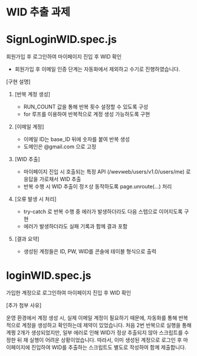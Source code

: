 # WID 추출 과제

# SignLoginWID.spec.js
회원가입 후 로그인하여 마이페이지 진입 후 WID 확인
- 회원가입 후 이메일 인증 단계는 자동화에서 제외하고 수기로 진행하였습니다.

[구현 설명]

1. [반복 계정 생성]
    - RUN_COUNT 값을 통해 반복 횟수 설정할 수 있도록 구성
    - for 루프를 이용하여 반복적으로 계정 생성 가능하도록 구현

2. [이메일 계정]
    - 이메일 ID는 base_ID 뒤에 숫자를 붙여 반복 생성
    - 도메인은 @gmail.com 으로 고정

3. [WID 추출]
    - 마이페이지 진입 시 호출되는 특정 API (/wevweb/users/v1.0/users/me) 로 응답을 가로채서 WID 추출
    - 반복 수행 시 WID 추출이 정ㅈ상 동작하도록 page.unroute(...) 처리

4. [오류 발생 시 처리]
    - try-catch 로 반복 수행 중 에러가 발생하더라도 다음 스텝으로 이어지도록 구현
    - 에러가 발생하더라도 실패 기록과 함께 결과 포함

5. [결과 요약]
    - 생성된 계정들은 ID, PW, WID를 콘솔에 테이블 형식으로 출력




# loginWID.spec.js
가입한 계정으로 로그인하여 마이페이지 진입 후 WID 확인

[추가 첨부 사유]

운영 환경에서 계정 생성 시, 실제 이메일 계정이 필요하기 때문에,
자동화를 통해 반복적으로 계정을 생성하고 확인하는데 제약이 있었습니다.
처음 2번 반복으로 실행을 통해 계쩡 2개가 생성되었지만, 일부 에러로 인해 WID가 정상 추출되지 않아
스크립트를 수정한 뒤 재 실행이 어려운 상황이었습니다.
따라서, 이미 생성된 계정으로 로그인 후 마이페이지에 진입하여 WID를 추출하는 스크립트도 별도로 작성하여 함께 제출합니다. 
